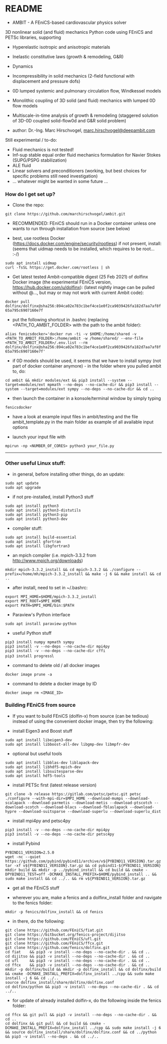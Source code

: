 # README #

* AMBIT - A FEniCS-based cardiovascular physics solver

3D nonlinear solid (and fluid) mechanics Python code using FEniCS and PETSc libraries, supporting

- Hyperelastic isotropic and anisotropic materials
- Inelastic constitutive laws (growth & remodeling, G&R)
- Dynamics
- Incompressibility in solid mechanics (2-field functional with displacement and pressure dofs)
- 0D lumped systemic and pulmonary circulation flow, Windkessel models
- Monolithic coupling of 3D solid (and fluid) mechanics with lumped 0D flow models
- Multiscale-in-time analysis of growth & remodeling (staggered solution of 3D-0D coupled solid-flow0d and G&R solid problem)

- author: Dr.-Ing. Marc Hirschvogel, marc.hirschvogel@deepambit.com

Still experimental / to-do:

- Fluid mechanics is not tested!
- Inf-sup stable equal order fluid mechanics formulation for Navier Stokes (SUPG/PSPG stabilization)
- ALE fluid
- Linear solvers and preconditioners (working, but best choices for specific problems still need investigation)
- ... whatever might be wanted in some future ...


### How do I get set up? ###

* Clone the repo:

``git clone https://github.com/marchirschvogel/ambit.git``

* RECOMMENDED: FEniCS should run in a Docker container unless one wants to run through installation from source (see below)

* best, use rootless Docker (https://docs.docker.com/engine/security/rootless)
if not present, install: (seems that uidmap needs to be installed, which requires to be root... :-/)

``sudo apt install uidmap``\
``curl -fsSL https://get.docker.com/rootless | sh``

* Get latest tested Ambit-compatible digest (25 Feb 2021) of dolfinx Docker image (the experimental FEniCS version, https://hub.docker.com/u/dolfinx):
(latest nightly image can be pulled without @..., but may or may not work with current Ambit code):

``docker pull dolfinx/dolfinx@sha256:894ca02e783c1bef4ce1e0f2ca9039426fa182d7aa7af8f65a795c6907160e7f``

* put the following shortcut in .bashrc (replacing <PATH_TO_AMBIT_FOLDER> with the path to the ambit folder):

``alias fenicsdocker='docker run -ti -v $HOME:/home/shared -v <PATH_TO_AMBIT_FOLDER>:/home/ambit -w /home/shared/ --env-file <PATH_TO_AMBIT_FOLDER>/.env.list --rm dolfinx/dolfinx@sha256:894ca02e783c1bef4ce1e0f2ca9039426fa182d7aa7af8f65a795c6907160e7f'``

* if 0D models should be used, it seems that we have to install sympy (not part of docker container anymore) - in the folder where you pulled ambit to, do:

``cd ambit && mkdir modules/ext && pip3 install --system --target=modules/ext mpmath --no-deps --no-cache-dir && pip3 install --system --target=modules/ext sympy --no-deps --no-cache-dir && cd ..``

* then launch the container in a konsole/terminal window by simply typing

``fenicsdocker``

* have a look at example input files in ambit/testing and the file ambit_template.py in the main folder as example of all available input options

* launch your input file with

``mpirun -np <NUMBER_OF_CORES> python3 your_file.py``


*************************************************


### Other useful Linux stuff:

* in general, before installing other things, do an update:

``sudo apt update``\
``sudo apt upgrade``

* if not pre-installed, install Python3 stuff

``sudo apt install python3``\
``sudo apt install python3-distutils``\
``sudo apt install python3-pip``\
``sudo apt install python3-dev``

* compiler stuff:

``sudo apt install build-essential``\
``sudo apt install gfortran``\
``sudo apt install libgfortran3``

* an mpich compiler (i.e. mpich-3.3.2 from http://www.mpich.org/downloads)

``mkdir mpich-3.3.2_install && cd mpich-3.3.2 && ./configure --prefix=/home/mh/mpich-3.3.2_install && make -j 6 && make install && cd ..``

* after install, need to set in ~/.bashrc:

``export MPI_HOME=$HOME/mpich-3.3.2_install``\
``export MPI_ROOT=$MPI_HOME``\
``export PATH=$MPI_HOME/bin:$PATH``

* Paraview's Python interface

``sudo apt install paraview-python``

* useful Python stuff

``pip3 install numpy mpmath sympy``\
``pip3 install -v --no-deps --no-cache-dir mpi4py``\
``pip3 install -v --no-deps --no-cache-dir cffi``\
``pip3 install progress``\

* command to delete old / all docker images

``docker image prune -a``

* command to delete a docker image by ID

``docker image rm <IMAGE_ID>``

### Building FEniCS from source

* If you want to build FEniCS (dolfin-x) from source (can be tedious) instead of using the convenient docker image, then try the following:

* install Eigen3 and Boost stuff

``sudo apt install libeigen3-dev``\
``sudo apt install libboost-all-dev libgmp-dev libmpfr-dev``

* optional but useful tools

``sudo apt install libblas-dev liblapack-dev``\
``sudo apt install libhdf5-mpich-dev``\
``sudo apt install libsuitesparse-dev``\
``sudo apt install hdf5-tools``

* install PETSc first (latest release version)

``git clone -b release https://gitlab.com/petsc/petsc.git petsc``\
``./configure --with-mpi-dir=$MPI_HOME --download-mumps --download-scalapack --download-parmetis --download-metis --download-ptscotch --download-scotch --download-blacs --download-fblaslapack --download-hypre --download-suitsparse --download-superlu --download-superlu_dist``

* install mpi4py and petsc4py

``pip3 install -v --no-deps --no-cache-dir mpi4py``\
``pip3 install -v --no-deps --no-cache-dir petsc4py``

* install Pybind

``PYBIND11_VERSION=2.5.0``\
``wget -nc --quiet https://github.com/pybind/pybind11/archive/v${PYBIND11_VERSION}.tar.gz``\
``tar -xf v${PYBIND11_VERSION}.tar.gz && cd pybind11-${PYBIND11_VERSION}``\
``mkdir build && mkdir -p ../pybind_install && cd build && cmake -DPYBIND11_TEST=off -DCMAKE_INSTALL_PREFIX=$HOME/pybind_install .. && sudo make install && cd ../.. && rm v${PYBIND11_VERSION}.tar.gz``

* get all the FEniCS stuff

* wherever you are, make a fenics and a dolfinx_install folder and navigate to the fenics folder:

``mkdir -p fenics/dolfinx_install && cd fenics``

* in there, do the following:

``git clone https://github.com/FEniCS/fiat.git``\
``git clone https://bitbucket.org/fenics-project/dijitso``\
``git clone https://github.com/FEniCS/ufl.git``\
``git clone https://github.com/FEniCS/ffcx.git``\
``git clone https://github.com/fenics/dolfinx.git``\
``cd fiat    && pip3 -v install --no-deps --no-cache-dir . && cd ..``\
``cd dijitso && pip3 -v install --no-deps --no-cache-dir . && cd ..``\
``cd ufl     && pip3 -v install --no-deps --no-cache-dir . && cd ..``\
``cd ffcx    && pip3 -v install --no-deps --no-cache-dir . && cd ..``\
``mkdir -p dolfinx/build && mkdir -p dolfinx_install && cd dolfinx/build && cmake -DCMAKE_INSTALL_PREFIX=dolfinx_install ../cpp && sudo make install -j 6 && cd ../..``\
``source dolfinx_install/share/dolfinx/dolfinx.conf``\
``cd dolfinx/python && pip3 -v install --no-deps --no-cache-dir . && cd ../..``

* for update of already installed dolfin-x, do the following inside the fenics folder:

``cd ffcx && git pull && pip3 -v install --no-deps --no-cache-dir . && cd ..``\
``cd dolfinx && git pull && cd build && cmake -DCMAKE_INSTALL_PREFIX=dolfinx_install ../cpp && sudo make install -j 6 && source dolfinx_install/share/dolfinx/dolfinx.conf && cd ../python && pip3 -v install --no-deps . && cd ../..``
